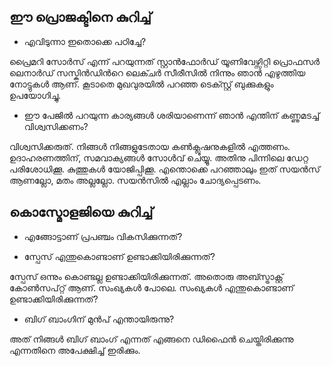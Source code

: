 ## ഈ പ്രൊജക്ടിനെ കുറിച്ച് ##


* എവിടുന്നാ ഇതൊക്കെ പഠിച്ചേ?

പ്രൈമറി സോര്‍സ് എന്ന് പറയുന്നത് സ്റ്റാന്‍ഫോര്‍ഡ് യൂണിവേഴ്സിറ്റി പ്രൊഫസര്‍ ലെനാര്‍ഡ് സസ്കിന്‍ഡിന്‍റെ ലെക്ചര്‍ സീരീസില്‍ നിന്നും ഞാന്‍ എഴുത്തിയ നോട്ടുകള്‍ ആണ്. കൂടാതെ മുഖവുരയില്‍ പറഞ്ഞ ടെക്സ്റ്റ്‌ ബുക്കുകളും ഉപയോഗിച്ചു.

* ഈ പേജില്‍ പറയുന്ന കാര്യങ്ങള്‍ ശരിയാണെന്ന് ഞാന്‍ എന്തിന് കണ്ണുമടച്ച് വിശ്വസിക്കണം?

വിശ്വസിക്കരുത്. നിങ്ങള്‍ നിങ്ങളുടേതായ കണ്‍ക്ലൂഷനുകളില്‍ എത്തണം. ഉദാഹരണത്തിന്, സമവാക്യങ്ങള്‍ സോള്‍വ് ചെയ്യൂ. അതിനു പിന്നിലെ ഡേറ്റ പരിശോധിക്കൂ. കുത്തുകള്‍ യോജിപ്പിക്കൂ. എന്തൊക്കെ പറഞ്ഞാലും ഇത് സയന്‍സ് ആണല്ലോ, മതം അല്ലല്ലോ. സയന്‍സില്‍ എല്ലാം ചോദ്യപ്പെടണം.


## കൊസ്മോളജിയെ കുറിച്ച് ##


* എങ്ങോട്ടാണ് പ്രപഞ്ചം വികസിക്കുന്നത്?


* സ്പേസ് എന്തുകൊണ്ടാണ് ഉണ്ടാക്കിയിരിക്കുന്നത്?

സ്പേസ് ഒന്നും കൊണ്ടല്ല ഉണ്ടാക്കിയിരിക്കുന്നത്. അതൊരു അബ്സ്ട്രാക്റ്റ് കോണ്‍സപ്റ്റ് ആണ്. സംഖ്യകള്‍ പോലെ. സംഖ്യകള്‍ എന്തുകൊണ്ടാണ് ഉണ്ടാക്കിയിരിക്കുന്നത്?


* ബിഗ്‌ ബാംഗിന് മുന്‍പ് എന്തായിരുന്നു?

അത് നിങ്ങള്‍ ബിഗ്‌ ബാംഗ് എന്നത് എങ്ങനെ ഡിഫൈന്‍ ചെയ്തിരിക്കുന്നു എന്നതിനെ അപേക്ഷിച്ച് ഇരിക്കും.
